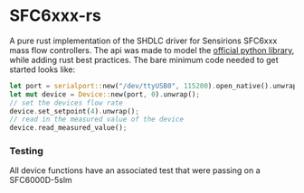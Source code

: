 # SFC6xxx-rs
A pure rust implementation of the SHDLC driver for Sensirions SFC6xxx mass flow controllers. The api was made to model the [official python library](https://sensirion.github.io/python-uart-sfx6xxx/), while adding rust best practices. The bare minimum code needed to get started looks like:
```rust
let port = serialport::new("/dev/ttyUSB0", 115200).open_native().unwrap();
let mut device = Device::new(port, 0).unwrap();
// set the devices flow rate
device.set_setpoint(4).unwrap();
// read in the measured value of the device
device.read_measured_value();

```

### Testing
All device functions have an associated test that were passing on a SFC6000D-5slm
